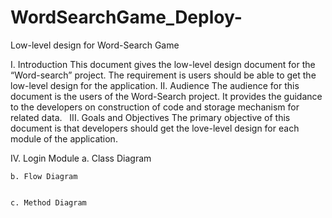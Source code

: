 # WordSearchGame_Deploy-
Low-level design for Word-Search Game  

I. Introduction 
	This document gives the low-level design document for the “Word-search” project. The requirement is users should be able to get the low-level design for the application. 
II. Audience 
	The audience for this document is the users of the Word-Search project. It provides the guidance to the developers on construction of code and storage mechanism for related data. 
		 
III. Goals and Objectives 
	The primary objective of this document is that developers should get the love-level design for each module of the application. 
	
IV. Login Module 
	a. Class Diagram  
	
    
	b. Flow Diagram 
	
	
	c. Method Diagram 
	
	
